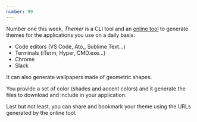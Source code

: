 ```yaml
---
number: 99
---
```


Number one this week, _Themer_ is a CLI tool and an [online tool](https://themer.dev/) to generate themes for the applications you use on a daily basis:

- Code editors (VS Code, Ato,, Sublime Text...)
- Terminals (iTerm, Hyper, CMD.exe...)
- Chrome
- Slack

It can also generate wallpapers made of geometric shapes.

You provide a set of color (shades and accent colors) and it generate the files to download and include in your application.

Last but not least, you can share and bookmark your theme using the URLs generated by the online tool.
